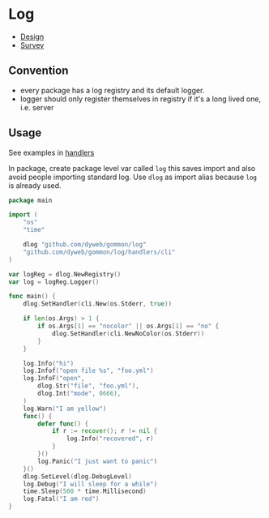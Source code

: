 # Log

- [Design](doc/design)
- [Survey](doc/survey)

## Convention

- every package has a log registry and its default logger.
- logger should only register themselves in registry if it's a long lived one, i.e. server

## Usage

See examples in [handlers](handlers)

In package, create package level var called `log` this saves import and also avoid people importing standard log.
Use `dlog` as import alias because `log` is already used.

````go
package main

import (
	"os"
	"time"

	dlog "github.com/dyweb/gommon/log"
	"github.com/dyweb/gommon/log/handlers/cli"
)

var logReg = dlog.NewRegistry()
var log = logReg.Logger()

func main() {
	dlog.SetHandler(cli.New(os.Stderr, true))

	if len(os.Args) > 1 {
		if os.Args[1] == "nocolor" || os.Args[1] == "no" {
			dlog.SetHandler(cli.NewNoColor(os.Stderr))
		}
	}

	log.Info("hi")
	log.Infof("open file %s", "foo.yml")
	log.InfoF("open",
		dlog.Str("file", "foo.yml"),
		dlog.Int("mode", 0666),
	)
	log.Warn("I am yellow")
	func() {
		defer func() {
			if r := recover(); r != nil {
				log.Info("recovered", r)
			}
		}()
		log.Panic("I just want to panic")
	}()
	dlog.SetLevel(dlog.DebugLevel)
	log.Debug("I will sleep for a while")
	time.Sleep(500 * time.Millisecond)
	log.Fatal("I am red")
}
````